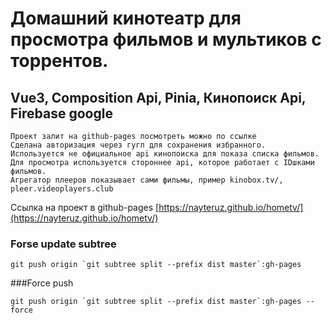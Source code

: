 # Домашний кинотеатр для просмотра фильмов и мультиков с торрентов.

## Vue3, Composition Api, Pinia, Кинопоиск Api, Firebase google

```
Проект залит на github-pages посмотреть можно по ссылке 
Сделана авторизация через гугл для сохранения избранного.
Используется не официальное api кинопоиска для показа списка фильмов. 
Для просмотра используется стороннее api, которое работает с IDшками фильмов.
Агрегатор плееров показывает сами фильмы, пример kinobox.tv/, pleer.videoplayers.club
```

Ссылка на проект в github-pages [https://nayteruz.github.io/hometv/](https://nayteruz.github.io/hometv/)

### Forse update subtree 
```
git push origin `git subtree split --prefix dist master`:gh-pages
```

###Force push
```
git push origin `git subtree split --prefix dist master`:gh-pages --force
```
